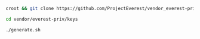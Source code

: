 ```bash
croot && git clone https://github.com/ProjectEverest/vendor_everest-priv_keys-template vendor/everest-priv/keys
```

```bash
cd vendor/everest-priv/keys
```

```bash
./generate.sh
```

